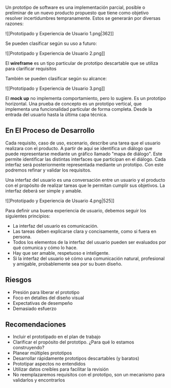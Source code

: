Un prototipo de software es una implementación parcial, posible o preliminar de un nuevo producto propuesto que tiene como objetivo resolver incertidumbres tempranamente. Estos se generarán por diversas razones:

![[Prototipado y Experiencia de Usuario 1.png|362]]

Se pueden clasificar según su uso a futuro:

![[Prototipado y Experiencia de Usuario 2.png]]

El **wireframe** es un tipo particular de prototipo descartable que se utiliza para clarificar requisitos

También se pueden clasificar según su alcance:

![[Prototipado y Experiencia de Usuario 3.png]]

El **mock up** no implementa comportamiento, pero lo sugiere. Es un prototipo horizontal. Una prueba de concepto es un prototipo vertical, que implementa una funcionalidad particular de forma completa. Desde la entrada del usuario hasta la última capa técnica.

## En El Proceso de Desarrollo

Cada requisito, caso de uso, escenario, describe una tarea que el usuario realizara con el producto. A partir de aquí se identifica un diálogo que puede representarse mediante un gráfico llamado "mapa de diálogo". Este permite identificar las distintas interfaces que participan en el diálogo. Cada interfaz será posteriormente representada mediante un prototipo. Con este podremos refinar y validar los requisitos.

Una interfaz del usuario es una conversación entre un usuario y el producto con el propósito de realizar tareas que le permitan cumplir sus objetivos. La interfaz deberá ser simple y amable.

![[Prototipado y Experiencia de Usuario 4.png|525]]

Para definir una buena experiencia de usuario, debemos seguir los siguientes principios:

- La interfaz del usuario es comunicación.
- Las tareas deben explicarse clara y concisamente, como si fuera en persona.
- Todos los elementos de la interfaz del usuario pueden ser evaluados por qué comunica y cómo lo hace.
- Hay que ser amable, respetuoso e inteligente.
- Si la interfaz del usuario sé cómo una comunicación natural, profesional y amigable, probablemente sea por su buen diseño.

## Riesgos

- Presión para liberar el prototipo
- Foco en detalles del diseño visual
- Expectativas de desempeño
- Demasiado esfuerzo

## Recomendaciones

- Incluir el prototipado en el plan de trabajo
- Clarificar el propósito del prototipo. ¿Para qué lo estamos construyendo?
- Planear múltiples prototipos
- Desarrollar rápidamente prototipos descartables (y baratos)
- Prototipar aspectos no entendidos
- Utilizar datos creíbles para facilitar la revisión
- No reemplazaremos requisitos con el prototipo, son un mecanismo para validarlos y encontrarlos
